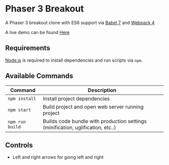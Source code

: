 # Phaser 3 Breakout

A Phaser 3 breakout clone with ES6 support via [Babel 7](https://babeljs.io/) and [Webpack 4](https://webpack.js.org/)

A live demo can be found [Here](https://haggleforth.com/phaser3-breakout/dist/)


## Requirements

[Node.js](https://nodejs.org) is required to install dependencies and run scripts via `npm`.

## Available Commands

| Command | Description |
|---------|-------------|
| `npm install` | Install project dependencies |
| `npm start` | Build project and open web server running project |
| `npm run build` | Builds code bundle with production settings (minification, uglification, etc..) |

## Controls

* Left and right arrows for going left and right
